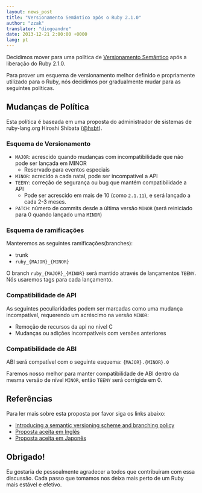 ```yaml
---
layout: news_post
title: "Versionamento Semântico após o Ruby 2.1.0"
author: "zzak"
translator: "diogoandre"
date: 2013-12-21 2:00:00 +0000
lang: pt
---
```


Decidimos mover para uma política de [Versionamento Semântico](http://semver.org/)
após a liberação do Ruby 2.1.0.

Para prover um esquema de versionamento melhor definido e propriamente utilizado
para o Ruby, nós decidimos por gradualmente mudar para as seguintes políticas.

## Mudanças de Política

Esta política é baseada em uma proposta do administrador de sistemas de ruby-lang.org
Hiroshi Shibata ([@hsbt](https://twitter.com/hsbt)).

### Esquema de Versionamento

* `MAJOR`: acrescido quando mudanças com incompatibilidade que não pode ser lançada em MINOR
  * Reservado para eventos especiais
* `MINOR`: acrecido a cada natal, pode ser incompatível a API
* `TEENY`: correção de segurança ou bug que mantém compatibilidade a API
  * Pode ser acrescido em mais de 10 (como `2.1.11`), e será lançado a cada 2-3 meses.
* `PATCH`: número de commits desde a última versão `MINOR` (será reiniciado para 0 quando lançado uma `MINOR`)

### Esquema de ramificações

Manteremos as seguintes ramificações(branches):

* trunk
* `ruby_{MAJOR}_{MINOR}`

O branch `ruby_{MAJOR}_{MINOR}` será mantido através de lançamentos `TEENY`.
Nós usaremos tags para cada lançamento.

### Compatibilidade de API

As seguintes peculiaridades podem ser marcadas como uma mudança incompatível, requerendo um
acréscimo na versão `MINOR`:

* Remoção de recursos da api no nível C
* Mudanças ou adições incompatíveis com versões anteriores

### Compatibilidade de ABI

ABI será compatível com o seguinte esquema: `{MAJOR}.{MINOR}.0`

Faremos nosso melhor para manter compatibilidade de ABI dentro da mesma versão
de nível `MINOR`, então `TEENY` será corrigida em 0.

## Referências

Para ler mais sobre esta proposta por favor siga os links abaixo:

* [Introducing a semantic versioning scheme and branching policy](http://bugs.ruby-lang.org/issues/8835)
* [Proposta aceita em Inglês](https://gist.github.com/sorah/7803201)
* [Proposta aceita em Japonês](https://gist.github.com/hsbt/7719305)

## Obrigado!

Eu gostaria de pessoalmente agradecer a todos que contribuiram com essa discussão. Cada
passo que tomamos nos deixa mais perto de um Ruby mais estável e efetivo.

